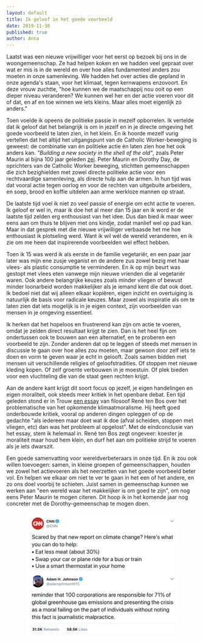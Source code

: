 ```yaml
---
layout: default
title: Ik geloof in het goede voorbeeld
date: 2019-11-30
published: true
author: Anna
---
```

Laatst was een nieuwe vrijwilliger voor het eerst op bezoek bij ons in de
woongemeenschap. Ze had helpen koken en we hadden veel gepraat over wat er mis
is in de wereld en over hoe alles fundamenteel anders zou moeten in onze
samenleving. We hadden het over acties die gepland in onze agenda's staan, voor
het klimaat, tegen kernwapens enzovoort. En deze vrouw zuchtte, "hoe kunnen we
de maatschappij nou ooit  op een dieper niveau veranderen? We kunnen wel her en
der actie voeren voor dit of dat, en af en toe winnen we iets kleins. Maar
alles moet eigenlijk zó anders."

Toen voelde ik opeens de politieke passie in mezelf opborrelen. Ik vertelde dat
ik geloof dat het belangrijk is om in jezelf en in je directe omgeving het
goede voorbeeld te laten zien, in het klein. En ik hoorde mezelf vurig
vertellen dat het altijd het uitgangspunt van de Catholic Worker-beweging is
geweest: de combinatie van én politieke actie én laten zien hoe het ook anders
kan. _"Building a new society in the shell of the old"_, zoals Peter Maurin al
bijna 100 jaar geleden [zei](https://www.catholicworker.org/petermaurin/easy-essays.html#CW-Believes).
Peter Maurin en Dorothy Day, de oprichters van de Catholic Worker beweging,
stichtten gemeenschappen die zich bezighielden met zowel directe politieke
actie voor een rechtvaardige samenleving, als directe hulp aan de armen. In hun
tijd was dat vooral actie tegen oorlog en voor de rechten van uitgebuite
arbeiders, en soep, brood en koffie uitdelen aan arme werkloze mannen op
straat. 

De laatste tijd voel ik niet zo veel passie of energie om echt actie te voeren.
Ik geloof er wel in, maar ik doe het al meer dan 15 jaar en ik word er de
laatste tijd zelden erg enthousiast van het idee. Dus dan bied ik maar weer
eens aan om thuis te blijven met ons kindje, zodat manlief wel op pad kan. Maar
in dat gesprek met die nieuwe vrijwilliger verbaasde het me hoe enthousiast ik
plotseling werd. Want ik wil wél de wereld veranderen, en ik zie om me heen dat
inspirerende voorbeelden wel effect hebben. 

Toen ik 15 was werd ik als eerste in de familie vegetariër, en een paar jaar
later was mijn ene zusje veganist en de andere zus zowel bezig met haar vlees-
als plastic consumptie te verminderen. En ik op mijn beurt was gestopt met
vlees eten vanwege mijn nieuwe vrienden die al vegetariër waren. Ook andere
belangrijke keuzes zoals minder vliegen of bewust minder loonarbeid worden
makkelijker als je iemand kent die dat ook doet. Ik bedoel niet dat wij alleen
elkaar kopiëren, eigen inzicht en overtuiging is natuurlijk de basis voor
radicale keuzes. Maar zowel als inspiratie als om te laten zien dat iets
mogelijk is in je eigen context, zijn voorbeelden van mensen in je omgeving
essentieel. 

Ik herken dat het hopeloos en frustrerend kan zijn om actie te voeren, omdat je
zelden direct resultaat krijgt te zien. Dan is het heel fijn om ondertussen ook
te bouwen aan een alternatief, en te proberen een voorbeeld te zijn. Zonder
anderen dat op te leggen of steeds met mensen in discussie te gaan over hoe
alles zou moeten, maar gewoon door zelf iets te doen en vorm te geven waar je
echt in gelooft. Zoals samen bidden met mensen uit verschillende religies of
geloofstradities. Of stoppen met nieuwe kleding kopen. Of zelf groente
verbouwen in je moestuin. Of plek bieden voor een vluchteling die van de staat
geen rechten krijgt. 

Aan de andere kant krijgt dit soort focus op jezelf, je eigen handelingen en
eigen moraliteit, ook steeds meer kritiek in het openbare debat. Een tijd
geleden stond er in Trouw [een essay](https://www.trouw.nl/opinie/klimaatmoralisten-de-enge-zichzelf-op-de-borst-kloppende-redders-van-de-aarde~b53c77bf/)
van filosoof René ten Bos over het problematische van het opkomende
klimaatmoralisme. Hij heeft goed onderbouwde kritiek, vooral op anderen dingen
opleggen of op de gedachte "als iedereen maar doet wat ik doe (afval scheiden,
stoppen met vliegen, etc) dan was het probleem al opgelost". Met de
eindconclusie van het essay, stem ik helemaal in. René ten Bos zegt ongeveer:
koester je moraliteit maar houd hem klein, en durf het aan om politieke strijd
te voeren als je iets dwarszit.

Een goede samenvatting voor wereldverbeteraars in onze tijd. En ik zou ook
willen toevoegen: samen, in kleine groepen of gemeenschappen, houden we zowel
het actievoeren als het neerzetten van het goede voorbeeld beter vol. En helpen
we elkaar om niet te ver te gaan in het een of het andere, en zo ons doel
voorbij te schieten. Juist samen in gemeenschap kunnen we werken aan "een
wereld waar het makkelijker is om goed te zijn", om nog eens Peter Maurin te
mogen citeren. Dit hoop ik in het komende jaar nog concreter met de
Dorothy-gemeenschap te mogen doen. 

<div style="text-align: center">
  <a href="https://twitter.com/adamjohnsonNYC/status/1049519866154242048">
    <img src="/img/cnn-climate-change-response-tweet.png" width="400" height="330" alt="CNN tweet and response">
  </a>
</div>
